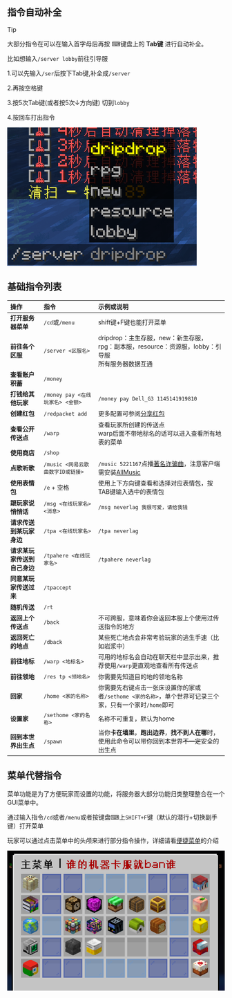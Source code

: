 ## 指令自动补全
> [!tip]
> 大部分指令在可以在输入首字母后再按 ⌨键盘上的 **Tab键** 进行自动补全。 

比如想输入`/server lobby`前往引导服

1.可以先输入`/ser`后按下Tab键,补全成`/server`

2.再按空格键 

3.按5次Tab键(或者按5次↓方向键) 切到`lobby`

4.按回车打出指令 

![Tab补全](pics/command/tab.png)

## 基础指令列表


| 操作               | 指令                        | 示例或说明                                                                                            |
|:-----------------|:--------------------------|:-------------------------------------------------------------------------------------------------|
| **打开服务器菜单**       | `/cd`或`/menu`             | shift键+F键也能打开菜单                                                                                  |
| **前往各个区服**       | `/server <区服名>  `         | dripdrop：主生存服，new：新生存服，rpg：副本服，resource：资源服，lobby：引导服<br/>所有服务器数据互通                              |
| **查看账户积蓄**       | `/money`                  |                                                                                                  |
| **打钱给其他玩家**      | `/money pay <在线玩家名> <金额>` | `/money pay Dell_G3 1145141919810`                                                               |
| **创建红包**         | `/redpacket add`          | 更多配置可参阅[分享红包](redpacket.md)                                                                      |
| **查看公开传送点**      | `/warp `                  | 查看玩家所创建的传送点<br/>warp后面不带地标名的话可以进入查看所有地表的菜单                                                       |
| **使用商店**         | `/shop`                   |                                                                                                  |
| **点歌听歌**         | `/music <网易云歌曲数字ID或链接>`   | `/music 5221167`点播[著名诈骗曲](https://music.163.com/#/song?id=5221167)，注意客户端需安装[AllMusic](/allmusic) |
| **使用表情包**        | `/e` + 空格                 | 使用上下方向键查看和选择对应表情包，按TAB键输入选中的表情包                                                                  |
| **跟玩家说悄悄话**      | `/msg <在线玩家名> <消息>`       | `/msg neverlag 我很可爱，请给我钱`                                                                        |
| **请求传送到某玩家身边**   | `/tpa <在线玩家名>`            | `/tpa neverlag`                                                                                  |
| **请求某玩家传送到自己身边** | `/tpahere <在线玩家名>`        | `/tpahere neverlag`                                                                              |
| **同意某玩家传送过来**    | `/tpaccept`               |                                                                                                  |
| **随机传送**         | `/rt`                     |                                                                                                  |
| **返回上个传送点**      | `/back`                   | 不可跨服，意味着你会返回本服上个使用过传送指令的地方                                                                       |
| **返回死亡的地点**      | `/dback`                  | 某些死亡地点会非常考验玩家的逃生手速（比如岩浆中）                                                                        |
| **前往地标**         | `/warp <地标名>`             | 可用的地标名会自动在聊天栏中显示出来，推荐使用`/warp`更直观地查看所有传送点                                                        |
| **前往领地**         | `/res tp <领地名>`           | 你需要先知道目的地的领地名称                                                                                   |
| **回家**           | `/home <家的名称>`            | 你需要先右键点击一张床设置你的家或者`/sethome <家的名称>`，单个世界可记录三个家，只有一个家时`/home`即可                                   |
| **设置家**          | `/sethome <家的名称>`         | 名称不可重复，默认为home                                                                                   |
| **回到本世界出生点**     | `/spawn`                   | 当你**卡在墙里**，**跑出边界**，**找不到人在哪**时，使用此命令可以带你回到本世界~~不一定~~安全的出生点                                      |

## 菜单代替指令

菜单功能是为了方便玩家而设置的功能，将服务器大部分功能归类整理整合在一个GUI菜单中。

通过输入指令`/cd`或者`/menu`或者按键盘⌨上`SHIFT+F`键（默认的潜行+切换副手键）打开菜单

玩家可以通过点击菜单中的头颅来进行部分指令操作，详细请看[便捷菜单](menu.md)的介绍

![便捷菜单](pics/command/menu.png)

